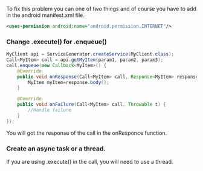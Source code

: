 
To fix this problem you can one of two things and of course you have to add in the android manifest.xml file.
```xml
<uses-permission android:name="android.permission.INTERNET"/>
```

### Change .execute() for .enqueue()

```java
MyClient api = ServiceGenerator.createService(MyClient.class);
Call<MyItem> call = api.getMyItem(param1, param2, param3);
call.enqueue(new Callback<MyItem>() {
    @Override
    public void onResponse(Call<MyItem> call, Response<MyItem> response) {
        MyItem myItem=response.body();
    }

    @Override
    public void onFailure(Call<MyItem> call, Throwable t) {
        //Handle failure
    }
});
```

You will got the response of the call in the onResponce function.

### Create an async task or a thread.

If you are using .execute() in the call, you will need to use a thread.